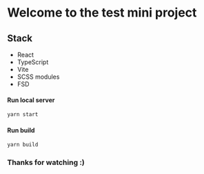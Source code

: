 # Welcome to the test mini project

## Stack 
 - React
 - TypeScript
 - Vite
 - SCSS modules
 - FSD

#### Run local server

```sh
yarn start
```

#### Run build 

```sh
yarn build
```

### Thanks for watching :)
